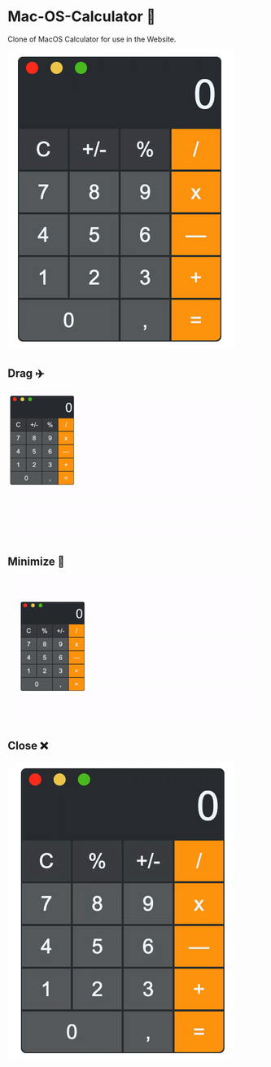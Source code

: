 # Mac-OS-Calculator 🧮
Clone of MacOS Calculator for use in the Website.


![Calculator](calculator.gif)
## Drag  :airplane:

![Calculator_draggable](draggable.gif)

## Minimize :truck:

![Calculator_minimize](minimize.gif)

## Close :x:

![Calculator_close](close.gif)
